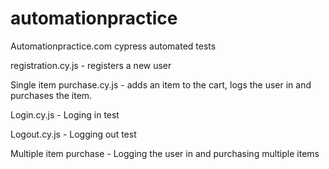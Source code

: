 # automationpractice

Automationpractice.com cypress automated tests

registration.cy.js - registers a new user

Single item purchase.cy.js - adds an item to the cart, logs the user in and purchases the item.

Login.cy.js - Loging in test

Logout.cy.js - Logging out test

Multiple item purchase - Logging the user in and purchasing multiple items

